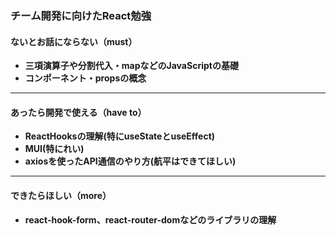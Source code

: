### チーム開発に向けたReact勉強

#### ないとお話にならない（must）
  - **三項演算子や分割代入・mapなどのJavaScriptの基礎**
  - **コンポーネント・propsの概念**

---

#### あったら開発で使える（have to）
  - **ReactHooksの理解(特にuseStateとuseEffect)**
  - **MUI(特にれい)**
  - **axiosを使ったAPI通信のやり方(航平はできてほしい)**

---

#### できたらほしい（more）
  - **react-hook-form、react-router-domなどのライブラリの理解**
